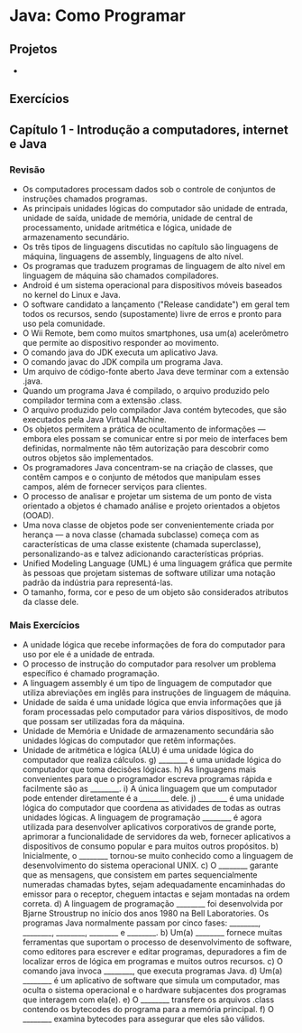# Java: Como Programar 

## Projetos  
-

## Exercícios 
 ## Capítulo 1 - Introdução a computadores, internet e Java
 ### Revisão
- Os computadores processam dados sob o controle de conjuntos de instruções chamados programas.
- As principais unidades lógicas do computador são unidade de entrada, unidade de saída, unidade de memória, unidade de central de processamento, unidade aritmética e lógica, unidade de armazenamento secundário.
- Os três tipos de linguagens discutidas no capítulo são linguagens de máquina, linguagens de assembly, linguagens de alto nível.
- Os programas que traduzem programas de linguagem de alto nível em linguagem de máquina são chamados compiladores.
- Android é um sistema operacional para dispositivos móveis baseados no kernel do Linux e Java.
- O software candidato a lançamento ("Release candidate") em geral tem todos os recursos, sendo (supostamente) livre de erros e pronto para uso pela comunidade.
- O Wii Remote, bem como muitos smartphones, usa um(a) acelerômetro que permite ao dispositivo responder ao movimento.
- O comando java do JDK executa um aplicativo Java.
- O comando javac do JDK compila um programa Java.
- Um arquivo de código-fonte aberto Java deve terminar com a extensão .java.
- Quando um programa Java é compilado, o arquivo produzido pelo compilador termina com a extensão .class.
- O arquivo produzido pelo compilador Java contém bytecodes, que são executados pela Java Virtual Machine.
- Os objetos permitem a prática de ocultamento de informações — embora eles possam se comunicar entre si por meio de interfaces bem definidas, normalmente não têm autorização para descobrir como outros objetos são implementados.
- Os programadores Java concentram-se na criação de classes, que contêm campos e o conjunto de métodos que manipulam esses campos, além de fornecer serviços para clientes.
- O processo de analisar e projetar um sistema de um ponto de vista orientado a objetos é chamado análise e projeto orientados a objetos (OOAD).
- Uma nova classe de objetos pode ser convenientemente criada por herança — a nova classe (chamada subclasse) começa com as características de uma classe existente (chamada superclasse), personalizando-as e talvez adicionando características próprias.
- Unified Modeling Language (UML) é uma linguagem gráfica que permite às pessoas que projetam sistemas de software utilizar uma notação padrão da indústria para representá-las.
- O tamanho, forma, cor e peso de um objeto são considerados atributos da classe dele.
 ### Mais Exercícios
  - A unidade lógica que recebe informações de fora do computador para uso por ele é a unidade de entrada.
  - O processo de instrução do computador para resolver um problema específico é chamado programação.
  - A linguagem assembly é um tipo de linguagem de computador que utiliza abreviações em inglês para instruções de linguagem de máquina.
  - Unidade de saída é uma unidade lógica que envia informações que já foram processadas pelo computador para vários dispositivos, de modo que possam ser utilizadas fora da máquina.
  - Unidade de Memória e Unidade de armazenamento secundária são unidades lógicas do computador que retêm informações.
  - Unidade de aritmética e lógica (ALU) é uma unidade lógica do computador que realiza cálculos.
g) ________ é uma unidade lógica do computador que toma decisões lógicas.
h) As linguagens mais convenientes para que o programador escreva programas rápida e facilmente são as ________.
i) A única linguagem que um computador pode entender diretamente é a ________ dele.
j) ________ é uma unidade lógica do computador que coordena as atividades de todas as outras unidades lógicas.
A linguagem de programação ________ é agora utilizada para desenvolver aplicativos corporativos de grande porte, aprimorar a
funcionalidade de servidores da web, fornecer aplicativos a dispositivos de consumo popular e para muitos outros propósitos.
b) Inicialmente, o ________ tornou-se muito conhecido como a linguagem de desenvolvimento do sistema operacional UNIX.
c) O ________ garante que as mensagens, que consistem em partes sequencialmente numeradas chamadas bytes, sejam adequadamente
encaminhadas do emissor para o receptor, cheguem intactas e sejam montadas na ordem correta.
d) A linguagem de programação ________ foi desenvolvida por Bjarne Stroustrup no início dos anos 1980 na Bell Laboratories.
Os programas Java normalmente passam por cinco fases: ________, ________, ________, ________ e ________.
b) Um(a) ________ fornece muitas ferramentas que suportam o processo de desenvolvimento de software, como editores para escrever
e editar programas, depuradores a fim de localizar erros de lógica em programas e muitos outros recursos.
c) O comando java invoca ________, que executa programas Java.
d) Um(a) ________ é um aplicativo de software que simula um computador, mas oculta o sistema operacional e o hardware subjacentes
dos programas que interagem com ela(e).
e) O ________ transfere os arquivos .class contendo os bytecodes do programa para a memória principal.
f) O ________ examina bytecodes para assegurar que eles são válidos.
